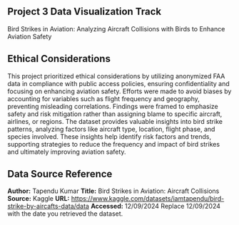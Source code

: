 **Project 3 Data Visualization Track**
---
Bird Strikes in Aviation: Analyzing Aircraft Collisions with Birds to Enhance Aviation Safety

**Ethical Considerations**
---
This project prioritized ethical considerations by utilizing anonymized FAA data in compliance with public access policies, ensuring confidentiality and focusing on enhancing aviation safety. Efforts were made to avoid biases by accounting for variables such as flight frequency and geography, preventing misleading correlations. Findings were framed to emphasize safety and risk mitigation rather than assigning blame to specific aircraft, airlines, or regions. The dataset provides valuable insights into bird strike patterns, analyzing factors like aircraft type, location, flight phase, and species involved. These insights help identify risk factors and trends, supporting strategies to reduce the frequency and impact of bird strikes and ultimately improving aviation safety.

**Data Source Reference** 
---
**Author:** Tapendu Kumar
**Title:** Bird Strikes in Aviation: Aircraft Collisions
**Source:** Kaggle
**URL:** https://www.kaggle.com/datasets/iamtapendu/bird-strike-by-aircafts-data/data
**Accessed:** 12/09/2024
Replace 12/09/2024 with the date you retrieved the dataset.
